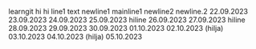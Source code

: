 learngit
hi hi
line1
text
newline1
mainline1
newline2
newline.2
22.09.2023
23.09.2023
24.09.2023
25.09.2023 hiline
26.09.2023
27.09.2023 hiline
28.09.2023
29.09.2023
30.09.2023
01.10.2023
02.10.2023 (hilja)
03.10.2023
04.10.2023 (hilja)
05.10.2023